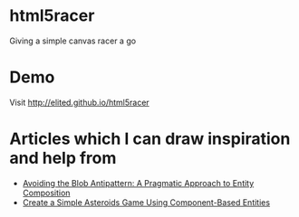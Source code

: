 html5racer
==========

Giving a simple canvas racer a go


Demo
====
Visit http://elited.github.io/html5racer


Articles which I can draw inspiration and help from
===================================================

 - [Avoiding the Blob Antipattern: A Pragmatic Approach to Entity Composition](http://gamedev.tutsplus.com/tutorials/implementation/avoiding-the-blob-antipattern-a-pragmatic-approach-to-entity-composition/)
 - [Create a Simple Asteroids Game Using Component-Based Entities](http://gamedev.tutsplus.com/tutorials/implementation/create-a-simple-asteroids-game-using-component-based-entities/)


